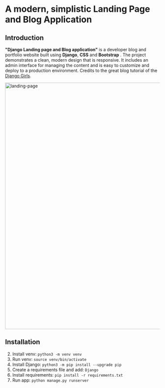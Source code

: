 # A modern, simplistic Landing Page and Blog Application

## Introduction
**"Django Landing page and Blog application"** is a developer blog and portfolio website built using **Django**, **CSS** and **Bootstrap** . The project demonstrates a clean, modern design that is responsive. It includes an admin interface for managing the content and is easy to customize and deploy to a production environment. Credits to the great blog tutorial of the [Django Girls](https://tutorial.djangogirls.org/en/). 

<img width="800" alt="landing-page" src="https://github.com/user-attachments/assets/7a143971-b474-4fbe-a530-9fe38fe7bd40">


## Installation 

2. Install venv: `python3 -m venv venv`
3. Run venv: `source venv/bin/activate`
4. Install Django: `python3 -m pip install --upgrade pip`
3. Create a requirements file and add: `Django`
4. Install requirements: `pip install -r requirements.txt`
5. Run app: `python manage.py runserver`
